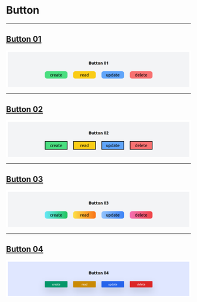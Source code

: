 # Button

***
## [Button 01](./button01.html)
![button01](./images/button01.png)
***
## [Button 02](./button02.html)
![button02](./images/button02.png)
***
## [Button 03](./button03.html)
![button03](./images/button03.png)
***
## [Button 04](./button04.html)
![button04](./images/button04.png)